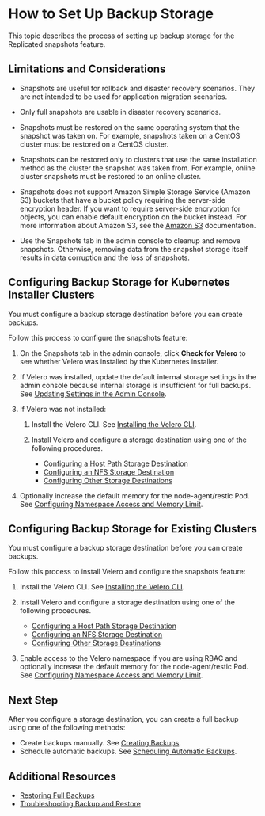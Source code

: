 # How to Set Up Backup Storage

This topic describes the process of setting up backup storage for the Replicated snapshots feature.

## Limitations and Considerations

- Snapshots are useful for rollback and disaster recovery scenarios. They are not intended to be used for application migration scenarios.

- Only full snapshots are usable in disaster recovery scenarios.

- Snapshots must be restored on the same operating system that the snapshot was taken on. For example, snapshots taken on a CentOS cluster must be restored on a CentOS cluster.

- Snapshots can be restored only to clusters that use the same installation method as the cluster the snapshot was taken from. For example, online cluster snapshots must be restored to an online cluster.

- Snapshots does not support Amazon Simple Storage Service (Amazon S3) buckets that have a bucket policy requiring the server-side encryption header. If you want to require server-side encryption for objects, you can enable default encryption on the bucket instead. For more information about Amazon S3, see the [Amazon S3](https://docs.aws.amazon.com/s3/?icmpid=docs_homepage_featuredsvcs) documentation.

- Use the Snapshots tab in the admin console to cleanup and remove snapshots. Otherwise, removing data from the snapshot storage itself results in data corruption and the loss of snapshots.

## Configuring Backup Storage for Kubernetes Installer Clusters

You must configure a backup storage destination before you can create backups.

Follow this process to configure the snapshots feature:

1. On the Snapshots tab in the admin console, click **Check for Velero** to see whether Velero was installed by the Kubernetes installer.

1. If Velero was installed, update the default internal storage settings in the admin console because internal storage is insufficient for full backups. See [Updating Settings in the Admin Console](snapshots-updating-with-admin-console).

1. If Velero was not installed:

    1. Install the Velero CLI. See [Installing the Velero CLI](snapshots-velero-cli-installing).

    1. Install Velero and configure a storage destination using one of the following procedures.

        - [Configuring a Host Path Storage Destination](snapshots-configuring-hostpath)
        - [Configuring an NFS Storage Destination](snapshots-configuring-nfs)
        - [Configuring Other Storage Destinations](snapshots-storage-destinations)

1. Optionally increase the default memory for the node-agent/restic Pod. See [Configuring Namespace Access and Memory Limit](snapshots-velero-installing-config).

## Configuring Backup Storage for Existing Clusters

You must configure a backup storage destination before you can create backups.

Follow this process to install Velero and configure the snapshots feature:

1. Install the Velero CLI. See [Installing the Velero CLI](snapshots-velero-cli-installing).

1. Install Velero and configure a storage destination using one of the following procedures.

    - [Configuring a Host Path Storage Destination](snapshots-configuring-hostpath)
    - [Configuring an NFS Storage Destination](snapshots-configuring-nfs)
    - [Configuring Other Storage Destinations](snapshots-storage-destinations)

1. Enable access to the Velero namespace if you are using RBAC and optionally increase the default memory for the node-agent/restic Pod. See [Configuring Namespace Access and Memory Limit](snapshots-velero-installing-config).

## Next Step

After you configure a storage destination, you can create a full backup using one of the following methods:

  * Create backups manually. See [Creating Backups](snapshots-creating).
  * Schedule automatic backups. See [Scheduling Automatic Backups](snapshots-scheduling).

## Additional Resources

* [Restoring Full Backups](snapshots-restoring-full)
* [Troubleshooting Backup and Restore](snapshots-troubleshooting-backup-restore)
